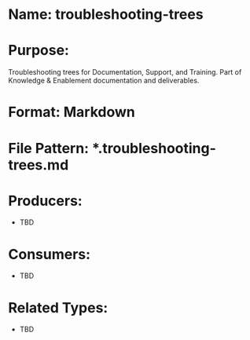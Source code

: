 # Name: troubleshooting-trees

# Purpose:
Troubleshooting trees for Documentation, Support, and Training. Part of Knowledge & Enablement documentation and deliverables.

# Format: Markdown

# File Pattern: *.troubleshooting-trees.md

# Producers:
- TBD

# Consumers:
- TBD

# Related Types:
- TBD
